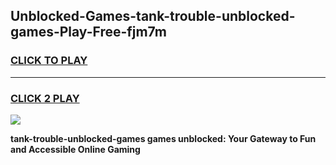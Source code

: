 
## Unblocked-Games-tank-trouble-unblocked-games-Play-Free-fjm7m
<h3>
<a href="https://premium76.site?title=tank-trouble-unblocked-games&ref=15A">CLICK TO PLAY</a></h3>
<hr>

<h3>
<a href="https://premium76.site?title=tank-trouble-unblocked-games&ref=15A">CLICK 2 PLAY</a>
  
</h3>

<a href="https://premium76.site?title=tank-trouble-unblocked-games&ref=15A"><img src="https://clearcache.store/games.png"></a>


**tank-trouble-unblocked-games games unblocked: Your Gateway to Fun and Accessible Online Gaming**
